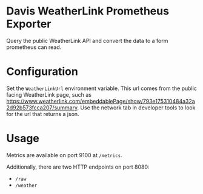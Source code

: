 # Davis WeatherLink Prometheus Exporter
Query the public WeatherLink API and convert the data to a form prometheus can read.

# Configuration
Set the `WeatherLinkUrl` environment variable.
This url comes from the public facing WeatherLink page, such as https://www.weatherlink.com/embeddablePage/show/793e175310484a32a2d92b573fcca207/summary.
Use the network tab in developer tools to look for the url that returns a json.

# Usage
Metrics are available on port 9100 at `/metrics`.

Additionally, there are two HTTP endpoints on port 8080:

  - `/raw`
  - `/weather`
